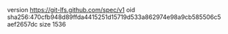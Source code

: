 version https://git-lfs.github.com/spec/v1
oid sha256:470cfb948d89ffda4415251d15719d533a862974e98a9cb585506c5aef2657dc
size 1536
